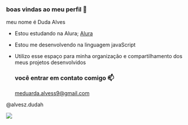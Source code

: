 ### boas vindas ao meu perfil 💙

meu nome é Duda Alves

- Estou estudando na Alura; [Alura](https://www.alura.com.br)
- Estou me desenvolvendo na linguagem javaScript
- Utilizo esse espaço para minha organização e compartilhamento dos meus projetos desenvolvidos

  ### você entrar em contato comigo 📫

  meduarda.alvess9@gmail.com

@alvesz.dudah

![](https://media1.tenor.com/m/Sc2H0ikHyfwAAAAC/magicverse-tuy.gif)
